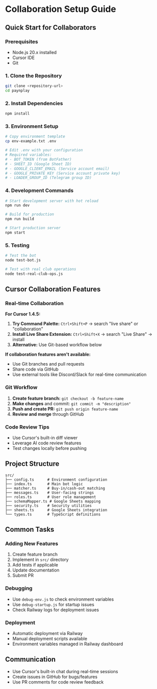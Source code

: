 # Collaboration Setup Guide

## Quick Start for Collaborators

### Prerequisites
- Node.js 20.x installed
- Cursor IDE
- Git

### 1. Clone the Repository
```bash
git clone <repository-url>
cd paynplay
```

### 2. Install Dependencies
```bash
npm install
```

### 3. Environment Setup
```bash
# Copy environment template
cp env-example.txt .env

# Edit .env with your configuration
# Required variables:
# - BOT_TOKEN (from BotFather)
# - SHEET_ID (Google Sheet ID)
# - GOOGLE_CLIENT_EMAIL (Service account email)
# - GOOGLE_PRIVATE_KEY (Service account private key)
# - LOADER_GROUP_ID (Telegram group ID)
```

### 4. Development Commands
```bash
# Start development server with hot reload
npm run dev

# Build for production
npm run build

# Start production server
npm start
```

### 5. Testing
```bash
# Test the bot
node test-bot.js

# Test with real club operations
node test-real-club-ops.js
```

## Cursor Collaboration Features

### Real-time Collaboration
**For Cursor 1.4.5:**
1. **Try Command Palette:** `Ctrl+Shift+P` → search "live share" or "collaboration"
2. **Install Live Share Extension:** `Ctrl+Shift+X` → search "Live Share" → install
3. **Alternative:** Use Git-based workflow below

**If collaboration features aren't available:**
- Use Git branches and pull requests
- Share code via GitHub
- Use external tools like Discord/Slack for real-time communication

### Git Workflow
1. **Create feature branch:** `git checkout -b feature-name`
2. **Make changes** and commit: `git commit -m "description"`
3. **Push and create PR:** `git push origin feature-name`
4. **Review and merge** through GitHub

### Code Review Tips
- Use Cursor's built-in diff viewer
- Leverage AI code review features
- Test changes locally before pushing

## Project Structure
```
src/
├── config.ts      # Environment configuration
├── index.ts       # Main bot logic
├── matcher.ts     # Buy-in/cash-out matching
├── messages.ts    # User-facing strings
├── roles.ts       # User role management
├── schemaMapper.ts # Google Sheets mapping
├── security.ts    # Security utilities
├── sheets.ts      # Google Sheets integration
└── types.ts       # TypeScript definitions
```

## Common Tasks

### Adding New Features
1. Create feature branch
2. Implement in `src/` directory
3. Add tests if applicable
4. Update documentation
5. Submit PR

### Debugging
- Use `debug-env.js` to check environment variables
- Use `debug-startup.js` for startup issues
- Check Railway logs for deployment issues

### Deployment
- Automatic deployment via Railway
- Manual deployment scripts available
- Environment variables managed in Railway dashboard

## Communication
- Use Cursor's built-in chat during real-time sessions
- Create issues in GitHub for bugs/features
- Use PR comments for code review feedback
